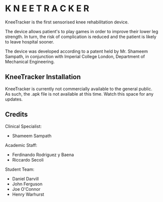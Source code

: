 # K N E E T R A C K E R
 KneeTracker is the first sensorised knee rehabilitation device. 
 
 The device allows patient's to play games in order to improve their lower leg strength. In turn, the risk of complication is reduced and the patient is likely to leave hospital sooner.
 
 The device was developed according to a patent held by Mr. Shameem Sampath, in conjunction with Imperial College London, Department of Mechanical Engineering.

## KneeTracker Installation

KneeTracker is currently not commercially available to the general public. As such, the .apk file is not available at this time. Watch this space for any updates.

## Credits

Clinical Specialist:

- Shameem Sampath

Academic Staff:

- Ferdinando Rodriguez y Baena
- Riccardo Secoli


Student Team:

- Daniel Darvill
- John Ferguson
- Joe O'Connor
- Henry Warhurst



